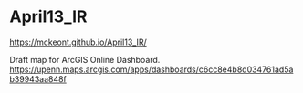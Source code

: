 # April13_IR

https://mckeont.github.io/April13_IR/
 

Draft map for ArcGIS Online Dashboard. 
https://upenn.maps.arcgis.com/apps/dashboards/c6cc8e4b8d034761ad5ab39943aa848f

